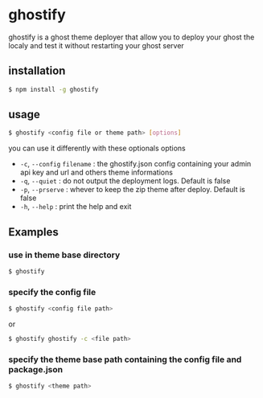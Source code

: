 # ghostify
ghostify is a ghost theme deployer that allow you to deploy your ghost the localy and test it without restarting your ghost server

## installation
```sh
$ npm install -g ghostify
```
## usage
```sh
$ ghostify <config file or theme path> [options]
```
you can use it differently with these optionals options
* `-c`, `--config` `filename` : the ghostify.json config containing your admin api key and url and others theme informations
* `-q`, `--quiet` : do not output the deployment logs. Default is false
* `-p`, `--prserve` : whever to keep the zip theme after deploy. Default is false
* `-h`, `--help` : print the help and exit

## Examples
### use in theme base directory
```sh
$ ghostify
```
### specify the config file
```sh
$ ghostify <config file path>
```
or
```sh
$ ghostify ghostify -c <file path>
```
### specify the theme base path containing the config file and package.json
```sh
$ ghostify <theme path>
```
